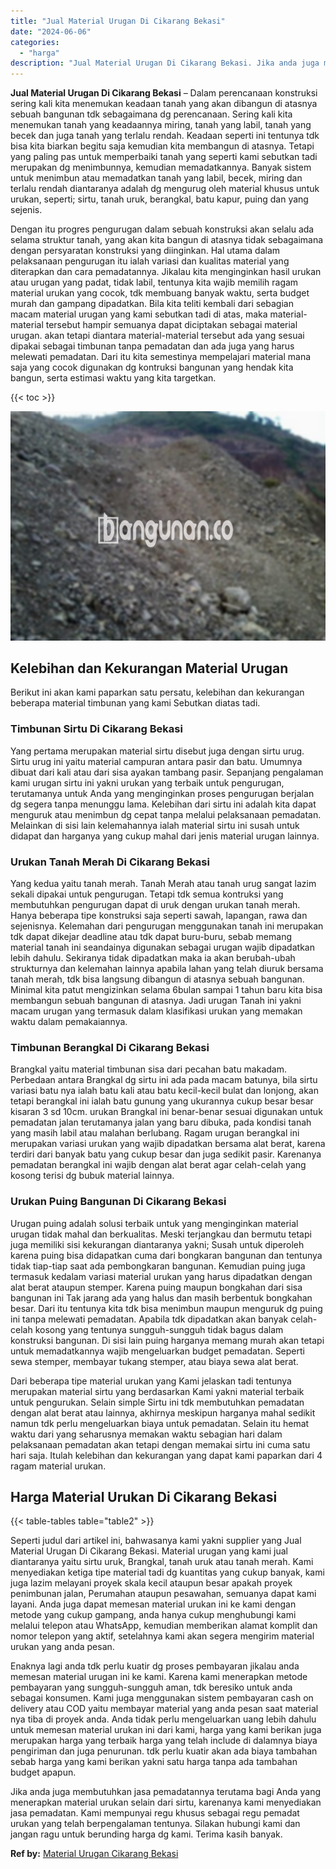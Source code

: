 ```yaml
---
title: "Jual Material Urugan Di Cikarang Bekasi"
date: "2024-06-06"
categories: 
  - "harga"
description: "Jual Material Urugan Di Cikarang Bekasi. Jika anda juga membutuhkan jasa pemadatannya terutama bagi Anda yang menerapkan material urukan selain dari sirtu, k..."
---
```


**Jual Material Urugan Di Cikarang Bekasi** – Dalam perencanaan konstruksi sering kali kita menemukan keadaan tanah yang akan dibangun di atasnya sebuah bangunan tdk sebagaimana dg perencanaan. Sering kali kita menemukan tanah yang keadaannya miring, tanah yang labil, tanah yang becek dan juga tanah yang terlalu rendah. Keadaan seperti ini tentunya tdk bisa kita biarkan begitu saja kemudian kita membangun di atasnya. Tetapi yang paling pas untuk memperbaiki tanah yang seperti kami sebutkan tadi merupakan dg menimbunnya, kemudian memadatkannya. Banyak sistem untuk menimbun atau memadatkan tanah yang labil, becek, miring dan terlalu rendah diantaranya adalah dg mengurug oleh material khusus untuk urukan, seperti; sirtu, tanah uruk, berangkal, batu kapur, puing dan yang sejenis.

Dengan itu progres pengurugan dalam sebuah konstruksi akan selalu ada selama struktur tanah, yang akan kita bangun di atasnya tidak sebagaimana dengan persyaratan konstruksi yang diinginkan. Hal utama dalam pelaksanaan pengurugan itu ialah variasi dan kualitas material yang diterapkan dan cara pemadatannya. Jikalau kita menginginkan hasil urukan atau urugan yang padat, tidak labil, tentunya kita wajib memilih ragam material urukan yang cocok, tdk membuang banyak waktu, serta budget murah dan gampang dipadatkan. Bila kita teliti kembali dari sebagian macam material urugan yang kami sebutkan tadi di atas, maka material-material tersebut hampir semuanya dapat diciptakan sebagai material urugan. akan tetapi diantara material-material tersebut ada yang sesuai dipakai sebagai timbunan tanpa pemadatan dan ada juga yang harus melewati pemadatan. Dari itu kita semestinya mempelajari material mana saja yang cocok digunakan dg kontruksi bangunan yang hendak kita bangun, serta estimasi waktu yang kita targetkan.

{{< toc >}}

![Jual Material Urugan Di Cikarang Bekasi](/images/jual-urugan-42.png)

## Kelebihan dan Kekurangan Material Urugan

Berikut ini akan kami paparkan satu persatu, kelebihan dan kekurangan beberapa material timbunan yang kami Sebutkan diatas tadi.

### Timbunan Sirtu Di Cikarang Bekasi

Yang pertama merupakan material sirtu disebut juga dengan sirtu urug. Sirtu urug ini yaitu material campuran antara pasir dan batu. Umumnya dibuat dari kali atau dari sisa ayakan tambang pasir. Sepanjang pengalaman kami urugan sirtu ini yakni urukan yang terbaik untuk pengurugan, terutamanya untuk Anda yang menginginkan proses pengurugan berjalan dg segera tanpa menunggu lama. Kelebihan dari sirtu ini adalah kita dapat menguruk atau menimbun dg cepat tanpa melalui pelaksanaan pemadatan. Melainkan di sisi lain kelemahannya ialah material sirtu ini susah untuk didapat dan harganya yang cukup mahal dari jenis material urugan lainnya.

### Urukan Tanah Merah Di Cikarang Bekasi

Yang kedua yaitu tanah merah. Tanah Merah atau tanah urug sangat lazim sekali dipakai untuk pengurugan. Tetapi tdk semua kontruksi yang membutuhkan pengurugan dapat di uruk dengan urukan tanah merah. Hanya beberapa tipe konstruksi saja seperti sawah, lapangan, rawa dan sejenisnya. Kelemahan dari pengurugan menggunakan tanah ini merupakan tdk dapat dikejar deadline atau tdk dapat buru-buru, sebab memang material tanah ini seandainya digunakan sebagai urugan wajib dipadatkan lebih dahulu. Sekiranya tidak dipadatkan maka ia akan berubah-ubah strukturnya dan kelemahan lainnya apabila lahan yang telah diuruk bersama tanah merah, tdk bisa langsung dibangun di atasnya sebuah bangunan. Minimal kita patut mengizinkan selama 6bulan sampai 1 tahun baru kita bisa membangun sebuah bangunan di atasnya. Jadi urugan Tanah ini yakni macam urugan yang termasuk dalam klasifikasi urukan yang memakan waktu dalam pemakaiannya.

### Timbunan Berangkal Di Cikarang Bekasi

Brangkal yaitu material timbunan sisa dari pecahan batu makadam. Perbedaan antara Brangkal dg sirtu ini ada pada macam batunya, bila sirtu variasi batu nya ialah batu kali atau batu kecil-kecil bulat dan lonjong, akan tetapi berangkal ini ialah batu gunung yang ukurannya cukup besar besar kisaran 3 sd 10cm. urukan Brangkal ini benar-benar sesuai digunakan untuk pemadatan jalan terutamanya jalan yang baru dibuka, pada kondisi tanah yang masih labil atau malahan berlubang. Ragam urugan berangkal ini merupakan variasi urukan yang wajib dipadatkan bersama alat berat, karena terdiri dari banyak batu yang cukup besar dan juga sedikit pasir. Karenanya pemadatan berangkal ini wajib dengan alat berat agar celah-celah yang kosong terisi dg bubuk material lainnya.

### Urukan Puing Bangunan Di Cikarang Bekasi

Urugan puing adalah solusi terbaik untuk yang menginginkan material urugan tidak mahal dan berkualitas. Meski terjangkau dan bermutu tetapi juga memiliki sisi kekurangan diantaranya yakni; Susah untuk diperoleh karena puing bisa didapatkan cuma dari bongkaran bangunan dan tentunya tidak tiap-tiap saat ada pembongkaran bangunan. Kemudian puing juga termasuk kedalam variasi material urukan yang harus dipadatkan dengan alat berat ataupun stemper. Karena puing maupun bongkahan dari sisa bangunan ini Tak jarang ada yang halus dan masih berbentuk bongkahan besar. Dari itu tentunya kita tdk bisa menimbun maupun menguruk dg puing ini tanpa melewati pemadatan. Apabila tdk dipadatkan akan banyak celah-celah kosong yang tentunya sungguh-sungguh tidak bagus dalam konstruksi bangunan. Di sisi lain puing harganya memang murah akan tetapi untuk memadatkannya wajib mengeluarkan budget pemadatan. Seperti sewa stemper, membayar tukang stemper, atau biaya sewa alat berat.

Dari beberapa tipe material urukan yang Kami jelaskan tadi tentunya merupakan material sirtu yang berdasarkan Kami yakni material terbaik untuk pengurukan. Selain simple Sirtu ini tdk membutuhkan pemadatan dengan alat berat atau lainnya, akhirnya meskipun harganya mahal sedikit namun tdk perlu mengeluarkan biaya untuk pemadatan. Selain itu hemat waktu dari yang seharusnya memakan waktu sebagian hari dalam pelaksanaan pemadatan akan tetapi dengan memakai sirtu ini cuma satu hari saja. Itulah kelebihan dan kekurangan yang dapat kami paparkan dari 4 ragam material urukan.

## Harga Material Urukan Di Cikarang Bekasi

{{< table-tables table="table2" >}}

Seperti judul dari artikel ini, bahwasanya kami yakni supplier yang Jual Material Urugan Di Cikarang Bekasi. Material urugan yang kami jual diantaranya yaitu sirtu uruk, Brangkal, tanah uruk atau tanah merah. Kami menyediakan ketiga tipe material tadi dg kuantitas yang cukup banyak, kami juga lazim melayani proyek skala kecil ataupun besar apakah proyek penimbunan jalan, Perumahan ataupun pesawahan, semuanya dapat kami layani. Anda juga dapat memesan material urukan ini ke kami dengan metode yang cukup gampang, anda hanya cukup menghubungi kami melalui telepon atau WhatsApp, kemudian memberikan alamat komplit dan nomor telepon yang aktif, setelahnya kami akan segera mengirim material urukan yang anda pesan.

Enaknya lagi anda tdk perlu kuatir dg proses pembayaran jikalau anda memesan material urugan ini ke kami. Karena kami menerapkan metode pembayaran yang sungguh-sungguh aman, tdk beresiko untuk anda sebagai konsumen. Kami juga menggunakan sistem pembayaran cash on delivery atau COD yaitu membayar material yang anda pesan saat material nya tiba di proyek anda. Anda tidak perlu mengeluarkan uang lebih dahulu untuk memesan material urukan ini dari kami, harga yang kami berikan juga merupakan harga yang terbaik harga yang telah include di dalamnya biaya pengiriman dan juga penurunan. tdk perlu kuatir akan ada biaya tambahan sebab harga yang kami berikan yakni satu harga tanpa ada tambahan budget apapun.

Jika anda juga membutuhkan jasa pemadatannya terutama bagi Anda yang menerapkan material urukan selain dari sirtu, karenanya kami menyediakan jasa pemadatan. Kami mempunyai regu khusus sebagai regu pemadat urukan yang telah berpengalaman tentunya. Silakan hubungi kami dan jangan ragu untuk berunding harga dg kami. Terima kasih banyak.

**Ref by:** [Material Urugan Cikarang Bekasi](https://id.wikipedia.org/wiki/Material)

